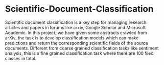 # Scientific-Document-Classification
Scientific document classification is a key step for managing research articles and papers in forums like arxiv, Google Scholar and Microsoft Academic. In this project, we have given some abstracts crawled from arXiv, the task is to develop classification models which can make predictions and return the corresponding scientific fields of the source documents. Different from coarse grained classification tasks like sentiment analysis, this is a fine grained classification task where there are 100 filed classes in total.
